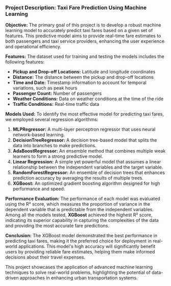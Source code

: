 
### Project Description: Taxi Fare Prediction Using Machine Learning

**Objective:**
The primary goal of this project is to develop a robust machine learning model to accurately predict taxi fares based on a given set of features. This predictive model aims to provide real-time fare estimates to both passengers and taxi service providers, enhancing the user experience and operational efficiency.

**Features:**
The dataset used for training and testing the models includes the following features:
- **Pickup and Drop-off Locations:** Latitude and longitude coordinates
- **Distance:** The distance between the pickup and drop-off locations
- **Time and Date:** Timestamp information to account for temporal variations, such as peak hours
- **Passenger Count:** Number of passengers
- **Weather Conditions:** Data on weather conditions at the time of the ride
- **Traffic Conditions:** Real-time traffic data

**Models Used:**
To identify the most effective model for predicting taxi fares, we employed several regression algorithms:
1. **MLPRegressor:** A multi-layer perceptron regressor that uses neural network-based learning.
2. **DecisionTreeRegressor:** A decision tree-based model that splits the data into branches to make predictions.
3. **AdaBoostRegressor:** An ensemble method that combines multiple weak learners to form a strong predictive model.
4. **Linear Regression:** A simple yet powerful model that assumes a linear relationship between the independent variables and the target variable.
5. **RandomForestRegressor:** An ensemble of decision trees that enhances prediction accuracy by averaging the results of multiple trees.
6. **XGBoost:** An optimized gradient boosting algorithm designed for high performance and speed.

**Performance Evaluation:**
The performance of each model was evaluated using the R² score, which measures the proportion of variance in the dependent variable that is predictable from the independent variables. Among all the models tested, **XGBoost** achieved the highest R² score, indicating its superior capability in capturing the complexities of the data and providing the most accurate fare predictions.

**Conclusion:**
The XGBoost model demonstrated the best performance in predicting taxi fares, making it the preferred choice for deployment in real-world applications. This model's high accuracy will significantly benefit users by providing reliable fare estimates, helping them make informed decisions about their travel expenses.

This project showcases the application of advanced machine learning techniques to solve real-world problems, highlighting the potential of data-driven approaches in enhancing urban transportation systems.
